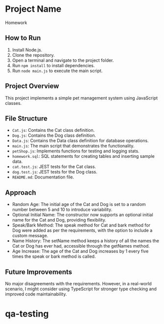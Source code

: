 # Project Name
Homework

## How to Run

1. Install Node.js.
2. Clone the repository.
3. Open a terminal and navigate to the project folder.
4. Run `npm install` to install dependencies.
5. Run `node main.js` to execute the main script.

## Project Overview

This project implements a simple pet management system using JavaScript classes.

## File Structure

- `Cat.js`: Contains the Cat class definition.
- `Dog.js`: Contains the Dog class definition.
- `Data.js`: Contains the Data class definition for database operations.
- `main.js`: The main script that demonstrates the functionality.
- `petShop.js`: Implements functions for testing and logging stats.
- `homework.sql`: SQL statements for creating tables and inserting sample data.
- `cat.test.js`: JEST tests for the Cat class.
- `dog.test.js`: JEST tests for the Dog class.
- `README.md`: Documentation file.

## Approach

- Random Age: The initial age of the Cat and Dog is set to a random number between 5 and 10 to introduce variability.
- Optional Initial Name: The constructor now supports an optional initial name for the Cat and Dog, providing flexibility.
- Speak/Bark Method: The speak method for Cat and bark method for Dog were added as per the requirements, with the option to include a custom message.
- Name History: The setName method keeps a history of all the names the Cat or Dog has ever had, accessible through the getNames method.
- Age Increase: The age of the Cat and Dog increases by 1 every five times the speak or bark method is called.

## Future Improvements

No major disagreements with the requirements. However, in a real-world scenario, I might consider using TypeScript for stronger type checking and improved code maintainability.

# qa-testing
